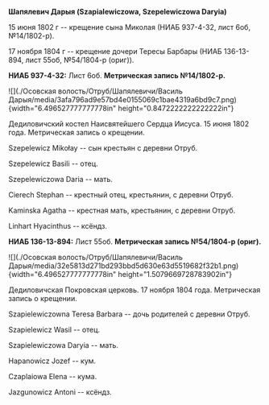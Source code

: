 **Шапялевич Дарыя (Szapialewiczowa, Szepelewiczowa Daryia)**

15 июня 1802 г -- крещение сына Миколая (НИАБ 937-4-32, лист 6об,
№14/1802-р).

17 ноября 1804 г -- крещение дочери Тересы Барбары (НИАБ 136-13-894,
лист 55об, №54/1804-р (ориг)).

**НИАБ 937-4-32:** Лист 6об. **Метрическая запись №14/1802-р.**

![](./Осовская волость/Отруб/Шапялевичи/Василь Дарыя/media/3afa796ad9e57bd4e0155069c1bae4319a6bd9c7.png){width="6.496527777777778in"
height="0.8472222222222222in"}

Дедиловичский костел Наисвятейшего Сердца Иисуса. 15 июня 1802 года.
Метрическая запись о крещении.

Szepelewicz Mikołay -- сын крестьян с деревни Отруб.

Szepelewicz Basili -- отец.

Szepelewiczowa Daria -- мать.

Cierech Stephan -- крестный отец, крестьянин, с деревни Отруб.

Kaminska Agatha -- крестная мать, крестьянин, с деревни Отруб.

Linhart Hyacinthus -- ксёндз.

**НИАБ 136-13-894:** Лист 55об. **Метрическая запись №54/1804-р
(ориг).**

![](./Осовская волость/Отруб/Шапялевичи/Василь Дарыя/media/32e5813d271bd293bbd5d630e63d5519682f32b1.png){width="6.496527777777778in"
height="1.5079669728783902in"}

Дедиловичская Покровская церковь. 17 ноября 1804 года. Метрическая
запись о крещении.

Szapielewiczowna Teresa Barbara -- дочь родителей с деревни Отруб.

Szapielewicz Wasil -- отец.

Szapielewiczowa Daryia -- мать.

Hapanowicz Jozef -- кум.

Czaplaiowa Elena -- кума.

Jazgunowicz Antoni -- ксёндз.
